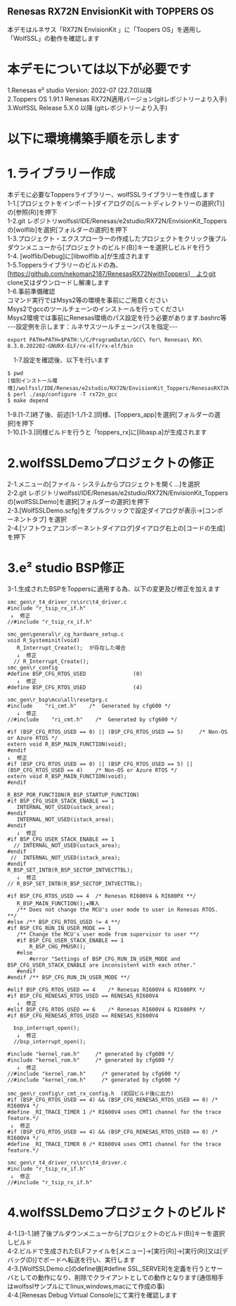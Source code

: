 ## Renesas RX72N EnvisionKit with TOPPERS OS 

本デモはルネサス「RX72N EnvisionKit 」に「Toopers OS」を適用し「WolfSSL」の動作を確認します

# 本デモについては以下が必要です 

1.Renesas e² studio Version: 2022-07 (22.7.0)以降   
2.Toppers OS 1.91.1 Renesas RX72N適用バージョン(gitレポジトリーより入手)    
3.WolfSSL Release 5.X.0 以降 (gitレポジトリーより入手)  

# 以下に環境構築手順を示します
 # 1.ライブラリー作成
  本デモに必要なToppersライブラリー、wolfSSLライブラリーを作成します  
 1-1.[プロジェクトをインポート]ダイアログの[ルートディレクトリーの選択(T)]の[参照(R)]を押下  
 1-2.git レポジトリwolfssl/IDE/Renesas/e2studio/RX72N/EnvisionKit_Toppersの[wolflib]を選択[フォルダーの選択]を押下      
 1-3.プロジェクト・エクスプローラーの作成したプロジェクトをクリック後プルダウンメニューから[プロジェクトのビルド(B)]キーを選択しビルドを行う  
 1-4. [wolflib/Debug]に[libwolflib.a]が生成されます  
 1-5.Toppersライブラリーのビルドの為、[https://github.com/nekoman2187/RenesasRX72NwithToppers]　よりgit clone又はダウンロードし解凍します  
 1-6.事前準備確認  
   コマンド実行ではMsys2等の環境を事前にご用意ください  
   Msys2でgccのツールチェーンのインストールを行ってください  
   Msys2環境では事前にRenesas環境のパス設定を行う必要があります.bashrc等      
---設定例を示します：ルネサスツールチェーンパスを指定---      
 ```  
export PATH=PATH=$PATH:\/C/ProgramData\/GCC\ for\ Renesas\ RX\ 8.3.0.202202-GNURX-ELF/rx-elf/rx-elf/bin
 ``` 
　1-7.設定を確認後、以下を行います

  ```  
$ pwd
[個別インストール環境]/wolfssl/IDE/Renesas/e2studio/RX72N/EnvisionKit_Toppers/RenesasRX72NwithToppers
$ perl ./asp/configure -T rx72n_gcc
$ make depend
```  
 1-9.[1-7.]終了後、前述[1-1./1-2.]同様、[Toppers_app]を選択[フォルダーの選択]を押下  
 1-10.[1-3.]同様ビルドを行うと「toppers_rx]に[libasp.a]が生成されます    
 
# 2.wolfSSLDemoプロジェクトの修正 
 2-1.メニューの[ファイル・システムからプロジェクトを開く...]を選択  
 2-2.git レポジトリwolfssl/IDE/Renesas/e2studio/RX72N/EnvisionKit_Toppersの[wolfSSLDemo]を選択[フォルダーの選択]を押下  
 2-3.[WolfSSLDemo.scfg]をダブルクリックで設定ダイアログが表示→[コンポーネントタブ] を選択  
 2-4.[ソフトウェアコンポーネントダイアログ]ダイアログ右上の[コードの生成]を押下      
 
 # 3.e² studio BSP修正
 3-1.生成されたBSPをToppersに適用する為、以下の変更及び修正を加えます  
 ```  
smc_gen\r_t4_driver_rx\src\t4_driver.c  
#include "r_tsip_rx_if.h"  
  ↓  修正  
//#include "r_tsip_rx_if.h"

smc_gen\general\r_cg_hardware_setup.c  
void R_Systeminit(void)  
    R_Interrupt_Create();  が存在した場合
	↓  修正  
   // R_Interrupt_Create();  
smc_gen\r_config
#define BSP_CFG_RTOS_USED               (0)
	↓  修正  
#define BSP_CFG_RTOS_USED               (4)

smc_gen\r_bsp\mcu\all\resetprg.c  
#include    "ri_cmt.h"    /*  Generated by cfg600 */
	↓  修正  
//#include    "ri_cmt.h"    /*  Generated by cfg600 */

#if (BSP_CFG_RTOS_USED == 0) || (BSP_CFG_RTOS_USED == 5)     /* Non-OS or Azure RTOS */
extern void R_BSP_MAIN_FUNCTION(void);
#endif
↓  修正  
#if (BSP_CFG_RTOS_USED == 0) || (BSP_CFG_RTOS_USED == 5) || (BSP_CFG_RTOS_USED == 4)    /* Non-OS or Azure RTOS */
extern void R_BSP_MAIN_FUNCTION(void);
#endif

R_BSP_POR_FUNCTION(R_BSP_STARTUP_FUNCTION)  
#if BSP_CFG_USER_STACK_ENABLE == 1
    INTERNAL_NOT_USED(ustack_area);
#endif
    INTERNAL_NOT_USED(istack_area);
#endif
	↓  修正  
#if BSP_CFG_USER_STACK_ENABLE == 1
   // INTERNAL_NOT_USED(ustack_area);
#endif
  //  INTERNAL_NOT_USED(istack_area);
#endif    
R_BSP_SET_INTB(R_BSP_SECTOP_INTVECTTBL);  
	↓  修正  
// R_BSP_SET_INTB(R_BSP_SECTOP_INTVECTTBL);  

#if BSP_CFG_RTOS_USED == 4  /* Renesas RI600V4 & RI600PX **/  
    R_BSP_MAIN_FUNCTION();★挿入  
    /** Does not change the MCU's user mode to user in Renesas RTOS. **/  
#else /** BSP_CFG_RTOS_USED != 4 **/  
#if BSP_CFG_RUN_IN_USER_MODE == 1  
    /** Change the MCU's user mode from supervisor to user **/  
    #if BSP_CFG_USER_STACK_ENABLE == 1  
        R_BSP_CHG_PMUSR();  
    #else  
        #error "Settings of BSP_CFG_RUN_IN_USER_MODE and BSP_CFG_USER_STACK_ENABLE are inconsistent with each other."  
    #endif  
#endif /** BSP_CFG_RUN_IN_USER_MODE **/  

#elif BSP_CFG_RTOS_USED == 4    /* Renesas RI600V4 & RI600PX */
#if BSP_CFG_RENESAS_RTOS_USED == RENESAS_RI600V4
 	↓  修正
#elif BSP_CFG_RTOS_USED == 6    /* Renesas RI600V4 & RI600PX */
#if BSP_CFG_RENESAS_RTOS_USED == RENESAS_RI600V4

   bsp_interrupt_open();  
 	↓  修正  
   //bsp_interrupt_open();  

#include "kernel_ram.h"     /* generated by cfg600 */
#include "kernel_rom.h"     /* generated by cfg600 */
	↓  修正  
//#include "kernel_ram.h"     /* generated by cfg600 */
//#include "kernel_rom.h"     /* generated by cfg600 */

smc_gen\r_config\r_cmt_rx_config.h  (初回ビルド後に出力)
#if (BSP_CFG_RTOS_USED == 4) && (BSP_CFG_RENESAS_RTOS_USED == 0) /* RI600V4 */
#define _RI_TRACE_TIMER 1 /* RI600V4 uses CMT1 channel for the trace feature.*/
  ↓  修正  
#if (BSP_CFG_RTOS_USED == 4) && (BSP_CFG_RENESAS_RTOS_USED == 0) /* RI600V4 */
#define _RI_TRACE_TIMER 0 /* RI600V4 uses CMT1 channel for the trace feature.*/

smc_gen\r_t4_driver_rx\src\t4_driver.c  
#include "r_tsip_rx_if.h"  
  ↓  修正  
//#include "r_tsip_rx_if.h"  
```

# 4.wolfSSLDemoプロジェクトのビルド  
 4-1.[3-1.]終了後プルダウンメニューから[プロジェクトのビルド(B)]キーを選択しビルド   
 4-2.ビルドで生成されたELFファイルを[メニュー]→[実行(R)]→[実行(R)]又は[デバッグ(D)]でボードへ転送を行い、実行します  
 4-3.[WolfSSLDemo.c]のdefine値[#define SSL_SERVER]を定義を行うとサーバとしての動作になり、削除でクライアントとしての動作となります(通信相手はwolfsslサンプルにてlinux,windows,macにて作成の事)  
 4-4.[Renesas Debug Virtual Console]にて実行を確認します  

